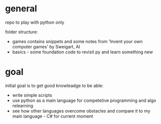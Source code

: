 # general
repo to play with python only  

folder structure:
* games contains snippets and some notes from 'Invent your own computer games' by Sweigart, AI
* basics - some foundation code to revisit py and learn something new


# goal
initial goal is to get good knowleadge to be able:
* write simple scripts
* use python as a main language for competetive programming and algo relearning
* see how other languages overcome obstacles and compare it to my main language - C# for current moment